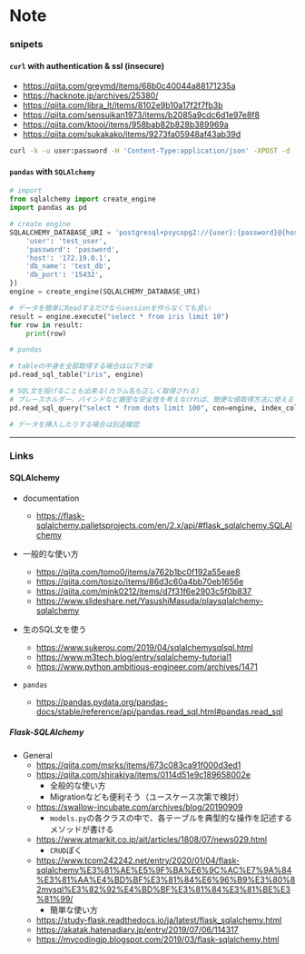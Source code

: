 Note
======



### snipets

#### `curl` with authentication & ssl (insecure)

- https://qiita.com/greymd/items/68b0c40044a88171235a
- https://hacknote.jp/archives/25380/
- https://qiita.com/libra_lt/items/8102e9b10a17f2f7fb3b
- https://qiita.com/sensuikan1973/items/b2085a9cdc6d1e97e8f8
- https://qiita.com/ktooi/items/958bab82b828b389969a
- https://qiita.com/sukakako/items/9273fa05948af43ab39d

```Bash
curl -k -u user:password -H 'Content-Type:application/json' -XPOST -d '{"id": "3", "name": "Casaline"}' https://127.0.0.1:8443/models_test/create_user
```

#### `pandas` with `SQLAlchemy`

```Python
# import 
from sqlalchemy import create_engine
import pandas as pd

# create engine
SQLALCHEMY_DATABASE_URI = 'postgresql+psycopg2://{user}:{password}@{host}:{db_port}/{db_name}?client_encoding=utf8'.format(**{
    'user': 'test_user',
    'password': 'password',
    'host': '172.19.0.1',
    'db_name': 'test_db',
    'db_port': '15432',
})
engine = create_engine(SQLALCHEMY_DATABASE_URI)

# データを簡単にReadするだけならsessionを作らなくても良い
result = engine.execute("select * from iris limit 10")
for row in result:
    print(row)

# pandas

# tableの中身を全部取得する場合は以下が楽
pd.read_sql_table("iris", engine)

# SQL文を投げることも出来る(カラム名も正しく取得される)
# プレースホルダー、バインドなど厳密な安全性を考えなければ、簡便な値取得方法に使える
pd.read_sql_query("select * from dots limit 100", con=engine, index_col='id')

# データを挿入したりする場合は別途確認

```

--------------

### Links

#### SQLAlchemy

- documentation
    - https://flask-sqlalchemy.palletsprojects.com/en/2.x/api/#flask_sqlalchemy.SQLAlchemy

- 一般的な使い方
    - https://qiita.com/tomo0/items/a762b1bc0f192a55eae8
    - https://qiita.com/tosizo/items/86d3c60a4bb70eb1656e
    - https://qiita.com/mink0212/items/d7f31f6e2903c5f0b837
    - https://www.slideshare.net/YasushiMasuda/playsqlalchemy-sqlalchemy

- 生のSQL文を使う
    - https://www.sukerou.com/2019/04/sqlalchemysqlsql.html
    - https://www.m3tech.blog/entry/sqlalchemy-tutorial1
    - https://www.python.ambitious-engineer.com/archives/1471

- `pandas`
    - https://pandas.pydata.org/pandas-docs/stable/reference/api/pandas.read_sql.html#pandas.read_sql

##### Flask-SQLAlchemy

- General
    - https://qiita.com/msrks/items/673c083ca91f000d3ed1
    - https://qiita.com/shirakiya/items/0114d51e9c189658002e
        - 全般的な使い方
        - Migrationなども便利そう（ユースケース次第で検討）
    - https://swallow-incubate.com/archives/blog/20190909
        - `models.py`の各クラスの中で、各テーブルを典型的な操作を記述するメソッドが書ける
    - https://www.atmarkit.co.jp/ait/articles/1808/07/news029.html
        - `CRUD`ぽく
    - https://www.tcom242242.net/entry/2020/01/04/flask-sqlalchemy%E3%81%AE%E5%9F%BA%E6%9C%AC%E7%9A%84%E3%81%AA%E4%BD%BF%E3%81%84%E6%96%B9%E3%80%82mysql%E3%82%92%E4%BD%BF%E3%81%84%E3%81%BE%E3%81%99/
        - 簡単な使い方
    - https://study-flask.readthedocs.io/ja/latest/flask_sqlalchemy.html
    - https://akatak.hatenadiary.jp/entry/2019/07/06/114317
    - https://mycodingjp.blogspot.com/2019/03/flask-sqlalchemy.html




